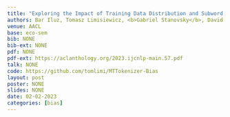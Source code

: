 ```yaml
---
title: "Exploring the Impact of Training Data Distribution and Subword Tokenization on Gender Bias in Machine Translation"
authors: Bar Iluz, Tomasz Limisiewicz, <b>Gabriel Stanovsky</b>, David Mareček
venue: AACL
base: eco-sem
bib: NONE
bib-ext: NONE
pdf: NONE
pdf-ext: https://aclanthology.org/2023.ijcnlp-main.57.pdf
talk: NONE
code: https://github.com/tomlimi/MTTokenizer-Bias
layout: post
poster: NONE
slides: NONE
date: 02-02-2023
categories: [bias]
---
```

